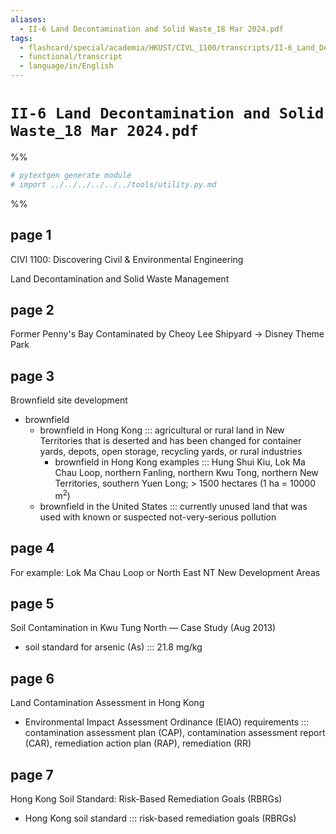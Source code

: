 ```yaml
---
aliases:
  - II-6 Land Decontamination and Solid Waste_18 Mar 2024.pdf
tags:
  - flashcard/special/academia/HKUST/CIVL_1100/transcripts/II-6_Land_Decontamination_and_Solid_Waste_18_Mar_2024_pdf
  - functional/transcript
  - language/in/English
---
```


# `II-6 Land Decontamination and Solid Waste_18 Mar 2024.pdf`

%%

```Python
# pytextgen generate module
# import ../../../../../../tools/utility.py.md
```

%%

## page 1

CIVl 1100: Discovering Civil & Environmental Engineering

Land Decontamination and Solid Waste Management

## page 2

Former Penny's Bay Contaminated by Cheoy Lee Shipyard → Disney Theme Park

## page 3

Brownfield site development

- brownfield
  - brownfield in Hong Kong ::: agricultural or rural land in New Territories that is deserted and has been changed for container yards, depots, open storage, recycling yards, or rural industries <!--SR:!2024-05-20,3,250!2024-05-20,4,270-->
    - brownfield in Hong Kong examples ::: Hung Shui Kiu, Lok Ma Chau Loop, northern Fanling, northern Kwu Tong, northern New Territories, southern Yuen Long; > 1500 hectares (1 ha = 10000 m<sup>2</sup>) <!--SR:!2024-05-19,2,230!2024-05-19,3,250-->
  - brownfield in the United States ::: currently unused land that was used with known or suspected not-very-serious pollution <!--SR:!2024-05-20,4,270!2024-05-19,3,250-->

## page 4

For example: Lok Ma Chau Loop or North East NT New Development Areas

## page 5

Soil Contamination in Kwu Tung North — Case Study (Aug 2013)

- soil standard for arsenic (As) ::: 21.8 mg/kg <!--SR:!2024-05-20,3,250!2024-05-20,4,270-->

<!-- TODO: expand -->

## page 6

Land Contamination Assessment in Hong Kong

- Environmental Impact Assessment Ordinance (EIAO) requirements ::: contamination assessment plan (CAP), contamination assessment report (CAR), remediation action plan (RAP), remediation (RR) <!--SR:!2024-05-19,2,230!2024-05-19,3,250-->

<!-- TODO: expand -->

## page 7

Hong Kong Soil Standard: Risk-Based Remediation Goals (RBRGs)

- Hong Kong soil standard ::: risk-based remediation goals (RBRGs) <!--SR:!2024-05-20,4,270!2024-05-20,4,270-->

<!-- TODO: continue -->
